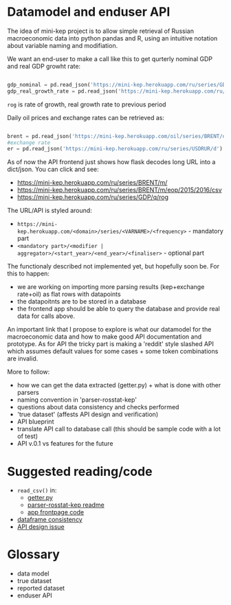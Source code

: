 Datamodel and enduser API
=========================

The idea of mini-kep project is to allow simple retrieval of Russian macroeconomic data 
into python pandas and R, using an intuitive notation about variable naming and 
modifiation.

We want an end-user to make a call like this to get qurterly nominal GDP and 
real GDP growht rate: 

```python

gdp_nominal = pd.read_json('https://mini-kep.herokuapp.com/ru/series/GDP/q')
gdp_real_growth_rate = pd.read_json('https://mini-kep.herokuapp.com/ru/series/GDP/q/rog')

``` 

```rog``` is rate of growth, real growth rate to previous period 

Daily oil prices and exchange rates can be retrieved as: 

```python

brent = pd.read_json('https://mini-kep.herokuapp.com/oil/series/BRENT/d')
#exchange rate
er = pd.read_json('https://mini-kep.herokuapp.com/ru/series/USDRUR/d')
```

As of now the API frontend just shows how flask decodes long URL into a dict/json. You can click and see:

- <https://mini-kep.herokuapp.com/ru/series/BRENT/m/>
- <https://mini-kep.herokuapp.com/ru/series/BRENT/m/eop/2015/2016/csv>
- <https://mini-kep.herokuapp.com/ru/series/GDP/q/rog>

The URL/API is styled around:
- ```https://mini-kep.herokuapp.com/<domain>/series/<VARNAME>/<frequency>``` - mandatory part
- ```<mandatory part>/<modifier | aggregator>/<start_year>/<end_year>/<finaliser>``` - optional part

The functionaly described not implemented yet, but hopefully soon be. For this to happen:
- we are working on importing more parsing results (kep+exchange rate+oil) as flat rows 
  with datapoints
- the datapoitnts are to be stored in a database   
- the frontend app should be able to query the database and provide real data for 
  calls above.
  
An important link that I propose to explore is what our datamodel for 
the macroeconomic data and how to make good API documentation and prototype. 
As for API the tricky part is making a 'reddit' style slashed API which 
assumes default values for some cases + some token combinations are invalid.

More to follow:
- how we can get the data extracted (getter.py) + what is done with other parsers
- naming convention in 'parser-rosstat-kep'
- questions about data consistency and checks performed
- 'true dataset' (affests API design and verification)
- API blueprint
- translate API call to database call (this should be sample code with a lot of test)
- API v.0.1 vs features for the future

Suggested reading/code
======================

- ```read_csv()``` in: 
   - [getter.py](https://github.com/mini-kep/parser-rosstat-kep/blob/master/src/getter.py)
   - [parser-rosstat-kep readme](https://github.com/mini-kep/parser-rosstat-kep/blob/master/README.md#how-do-i-download-macroeconomic-indicators-from-here)
   - [app frontpage code](http://mini-kep.herokuapp.com/)
- [dataframe consistency](https://github.com/mini-kep/parser-rosstat-kep/blob/master/src/utils/df_check.py)
- [API design issue](https://github.com/mini-kep/frontend-app/issues/8)

Glossary
========

- data model
- true dataset
- reported dataset
- enduser API
